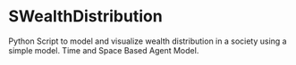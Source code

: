 # SWealthDistribution
Python Script to model and visualize wealth distribution in a society using a simple model. Time and Space Based Agent Model.
